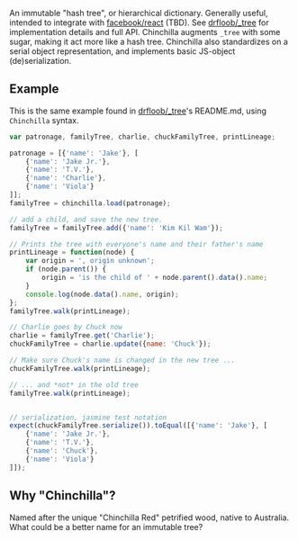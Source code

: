 An immutable "hash tree", or hierarchical dictionary. Generally
useful, intended to integrate with [facebook/react][react] (TBD).  See
[drfloob/_tree][drf_tree] for implementation details and full API.
Chinchilla augments `_tree` with some sugar, making it act more like a
hash tree.  Chinchilla also standardizes on a serial object
representation, and implements basic JS-object (de)serialization.


## Example

This is the same example found in [drfloob/_tree][drf_tree]'s
README.md, using `Chinchilla` syntax.

```javascript
var patronage, familyTree, charlie, chuckFamilyTree, printLineage;

patronage = [{'name': 'Jake'}, [
    {'name': 'Jake Jr.'},
    {'name': 'T.V.'},
    {'name': 'Charlie'},
    {'name': 'Viola'}
]];
familyTree = chinchilla.load(patronage);

// add a child, and save the new tree.
familyTree = familyTree.add({'name': 'Kim Kil Wam'});

// Prints the tree with everyone's name and their father's name
printLineage = function(node) {
    var origin = ', origin unknown';
    if (node.parent()) {
        origin = 'is the child of ' + node.parent().data().name;
    }
    console.log(node.data().name, origin);
};
familyTree.walk(printLineage);

// Charlie goes by Chuck now
charlie = familyTree.get('Charlie');
chuckFamilyTree = charlie.update({name: 'Chuck'});

// Make sure Chuck's name is changed in the new tree ...
chuckFamilyTree.walk(printLineage);

// ... and *not* in the old tree
familyTree.walk(printLineage);


// serialization, jasmine test notation
expect(chuckFamilyTree.serialize()).toEqual([{'name': 'Jake'}, [
    {'name': 'Jake Jr.'},
    {'name': 'T.V.'},
    {'name': 'Chuck'},
    {'name': 'Viola'}
]]);
```



## Why "Chinchilla"?

Named after the unique "Chinchilla Red" petrified wood, native to
Australia. What could be a better name for an immutable tree?


[react]: https://github.com/facebook/react
[drf_tree]: https://github.com/drfloob/_tree

